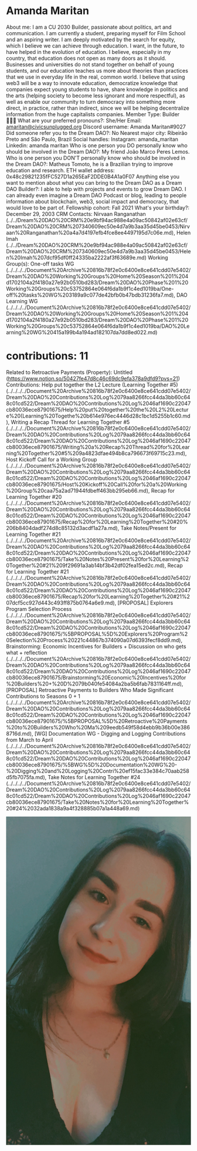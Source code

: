 # Amanda Maritan

About me: I am a CU 2030 Builder, passionate about politics, art and communication. I am currently a student, preparing myself for Film School and an aspiring writer. I am deeply motivated by the search for equity, which I believe we can achieve through education. I want, in the future, to have helped in the evolution of education. I believe, especially in my country, that education does not open as many doors as it should. Businesses and universities do not stand together on behalf of young students, and our education teaches us more about theories than practices that we use in everyday life in the real, common world. I believe that using web3 will be a way to innovate education, democratize knowledge that companies expect young students to have, share knowledge in politics and the arts (helping society to become less ignorant and more respectful), as well as enable our community to turn democracy into something more direct, in practice, rather than indirect, since we will be helping decentralize information from the huge capitalists companies.
Member Type: Builder 👷🏾‍♀️
What are your preferred pronouns?: She/Her
Email: amaritan@civicsunplugged.org
Discord username: Amanda Maritan#9027
Did someone refer you to the Dream DAO?: No
Nearest major city: Ribeirão Preto and São Paulo, Brazil
Social handles: Instagram: amanda_maritan
Linkedin: amanda maritan
Who is one person you DO personally know who should be involved in the Dream DAO?: My friend João Marco Peres Lemos.
Who is one person you DON'T personally know who should be involved in the Dream DAO?: Matheus Tomoto, he is a Brazilian trying to improve education and research.
ETH wallet address: 0x48c29821235fFC527D1a265EaF2DDE0B4A1a0F07
Anything else you want to mention about what you can bring to the Dream DAO as a Dream DAO Builder?: I able to help with projects and events to grow Dream DAO. I can already even imagine a Dream DAO Podcast or blog, leading to people information about blockchain, web3, social impact and democracy, that would love to be part of.
Fellowship cohort: Fall 2021
What's your birthday?: December 29, 2003
CRM Contacts: Nirvaan Ranganathan (../../Dream%20DAO%20CRM%20e9bf94ac988e4a09ac50842af02e63cf/Dream%20DAO%20CRM%207340609ec50e4d7a9b3aa35d45be0453/Nirvaan%20Ranganathan%20a4a7d4197efb4fce8ee4497195d7c06e.md), Helen Imah  (../../Dream%20DAO%20CRM%20e9bf94ac988e4a09ac50842af02e63cf/Dream%20DAO%20CRM%207340609ec50e4d7a9b3aa35d45be0453/Helen%20Imah%207dcf95df0ff24335ba2222af3f63689e.md)
Working Group(s): One-off tasks WG (../../../../Document%20Archive%20816b78f2e0c6400e8ce641cdd07e5402/Dream%20DAO%20Working%20Groups%20Home%20Season%201%204d1702104a2f4180a27e92b0510bd283/Dream%20DAO%20Phase%201%20Working%20Groups%20c53752864e064f6da1b9f1c4ed1019ba/One-off%20tasks%20WG%203189a9c077de42bfb0b47bdb31236fa7.md), DAO Learning WG (../../../../Document%20Archive%20816b78f2e0c6400e8ce641cdd07e5402/Dream%20DAO%20Working%20Groups%20Home%20Season%201%204d1702104a2f4180a27e92b0510bd283/Dream%20DAO%20Phase%201%20Working%20Groups%20c53752864e064f6da1b9f1c4ed1019ba/DAO%20Learning%20WG%20415a199b4a194ad182107da7dd8ed022.md)
# contributions: 11
Related to Retroactive Payments (Property): Untitled (https://www.notion.so/50427fe47d8c46c69dc9efa378a9dfd9?pvs=21)
Contributions: Help put together the L2 Lecture (Learning Together #5) (../../../../Document%20Archive%20816b78f2e0c6400e8ce641cdd07e5402/Dream%20DAO%20Contributions%20Log%2079aa8266fcc44da3bb60c648c01cd522/Dream%20DAO%20Contributions%20Log%2046af1690c22047cb80036ece87901675/Help%20put%20together%20the%20L2%20Lecture%20(Learning%20Togethe%20b614e976ec4446d28c1bc1d5255b1c60.md), Writing a Recap Thread for Learning Together #5 (../../../../Document%20Archive%20816b78f2e0c6400e8ce641cdd07e5402/Dream%20DAO%20Contributions%20Log%2079aa8266fcc44da3bb60c648c01cd522/Dream%20DAO%20Contributions%20Log%2046af1690c22047cb80036ece87901675/Writing%20a%20Recap%20Thread%20for%20Learning%20Together%20#5%209a4823dfae494b8ca796673f69715c23.md), Host Kickoff Call for a Working Group (../../../../Document%20Archive%20816b78f2e0c6400e8ce641cdd07e5402/Dream%20DAO%20Contributions%20Log%2079aa8266fcc44da3bb60c648c01cd522/Dream%20DAO%20Contributions%20Log%2046af1690c22047cb80036ece87901675/Host%20Kickoff%20Call%20for%20a%20Working%20Group%20caa75a2ad71944fdbeff463bb295eb66.md), Recap for Learning Together #20 (../../../../Document%20Archive%20816b78f2e0c6400e8ce641cdd07e5402/Dream%20DAO%20Contributions%20Log%2079aa8266fcc44da3bb60c648c01cd522/Dream%20DAO%20Contributions%20Log%2046af1690c22047cb80036ece87901675/Recap%20for%20Learning%20Together%20#20%206b8404dadf274d8c85132d3acdf1a27a.md), Take Notes/Present for Learning Together #21 (../../../../Document%20Archive%20816b78f2e0c6400e8ce641cdd07e5402/Dream%20DAO%20Contributions%20Log%2079aa8266fcc44da3bb60c648c01cd522/Dream%20DAO%20Contributions%20Log%2046af1690c22047cb80036ece87901675/Take%20Notes%20Present%20for%20Learning%20Together%20#21%209f29691a3ab14bf3b42df02fea15ed2c.md), Recap for Learning Together #21 (../../../../Document%20Archive%20816b78f2e0c6400e8ce641cdd07e5402/Dream%20DAO%20Contributions%20Log%2079aa8266fcc44da3bb60c648c01cd522/Dream%20DAO%20Contributions%20Log%2046af1690c22047cb80036ece87901675/Recap%20for%20Learning%20Together%20#21%207dcf5cc927d443c493ff875b0764a6e9.md), [PROPOSAL] Explorers Program Selection Process  (../../../../Document%20Archive%20816b78f2e0c6400e8ce641cdd07e5402/Dream%20DAO%20Contributions%20Log%2079aa8266fcc44da3bb60c648c01cd522/Dream%20DAO%20Contributions%20Log%2046af1690c22047cb80036ece87901675/%5BPROPOSAL%5D%20Explorers%20Program%20Selection%20Process%20221c44867b374090a07d6393fecf8dd9.md), Brainstorming: Economic Incentives for Builders + Discussion on who gets what + reflection (../../../../Document%20Archive%20816b78f2e0c6400e8ce641cdd07e5402/Dream%20DAO%20Contributions%20Log%2079aa8266fcc44da3bb60c648c01cd522/Dream%20DAO%20Contributions%20Log%2046af1690c22047cb80036ece87901675/Brainstorming%20Economic%20Incentives%20for%20Builders%20+%20D%2079b040fe54084a2ba5b6fab7831164ff.md), [PROPOSAL] Retroactive Payments to Builders Who Made Significant Contributions to Seasons 0 + 1 (../../../../Document%20Archive%20816b78f2e0c6400e8ce641cdd07e5402/Dream%20DAO%20Contributions%20Log%2079aa8266fcc44da3bb60c648c01cd522/Dream%20DAO%20Contributions%20Log%2046af1690c22047cb80036ece87901675/%5BPROPOSAL%5D%20Retroactive%20Payments%20to%20Builders%20Who%20Ma%209eedb549f58d4ebb9b36b00e3868716d.md), [WG] Documentation WG - Digging and Logging Contributions from March to April (../../../../Document%20Archive%20816b78f2e0c6400e8ce641cdd07e5402/Dream%20DAO%20Contributions%20Log%2079aa8266fcc44da3bb60c648c01cd522/Dream%20DAO%20Contributions%20Log%2046af1690c22047cb80036ece87901675/%5BWG%5D%20Documentation%20WG%20-%20Digging%20and%20Logging%20Contri%20ef15fac33e384c70aab258d5fb7075fa.md), Take Notes for Learning Together #24 (../../../../Document%20Archive%20816b78f2e0c6400e8ce641cdd07e5402/Dream%20DAO%20Contributions%20Log%2079aa8266fcc44da3bb60c648c01cd522/Dream%20DAO%20Contributions%20Log%2046af1690c22047cb80036ece87901675/Take%20Notes%20for%20Learning%20Together%20#24%2032ada1838a9a4f328885b07a1a448a69.md)

![Untitled](../../Dream%20DAO%20Voting%20Member%20List%201790792012994a419257db8f8a7807ff/%5BS2%5D%20Dream%20DAO%20Founding%20Voting%20Member%20List%202c05a57dde504a87a8ced236cce0b149/Amanda%20Maritan%20c47c44c950504176a3339dd92adff4ed/Untitled.png)